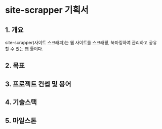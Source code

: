 # site-scrapper 기획서

## 1. 개요

site-scrapper(사이트 스크래퍼)는 웹 사이트를 스크래핑, 북마킹하여 관리하고 공유할 수 있는 웹 툴이다.

## 2. 목표

## 3. 프로젝트 컨셉 및 용어

## 4. 기술스택

## 5. 마일스톤

